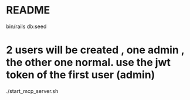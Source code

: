 # README

bin/rails db:seed

# 2 users will be created , one admin , the other one normal. use the jwt token of the first user (admin)

./start_mcp_server.sh
